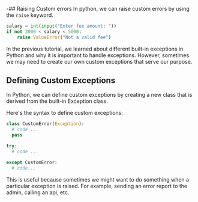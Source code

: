 -## Raising Custom errors 
In python, we can raise custom errors by using the `raise`  keyword. 
```python
salary = int(input("Enter fee amount: "))
if not 2000 < salary < 5000:
    raise ValueError("Not a valid fee")
```

In the previous tutorial, we learned about different built-in exceptions in Python and why it is important to handle exceptions. However, sometimes we may need to create our own custom exceptions that serve our purpose.

## Defining Custom Exceptions
In Python, we can define custom exceptions by creating a new class that is derived from the built-in Exception class.

Here's the syntax to define custom exceptions:
```python
class CustomError(Exception):
  # code ...
  pass

try:
  # code ...

except CustomError:
  # code...
```

This is useful because sometimes we might want to do something when a particular exception is raised. For example, sending an error report to the admin, calling an api, etc.
